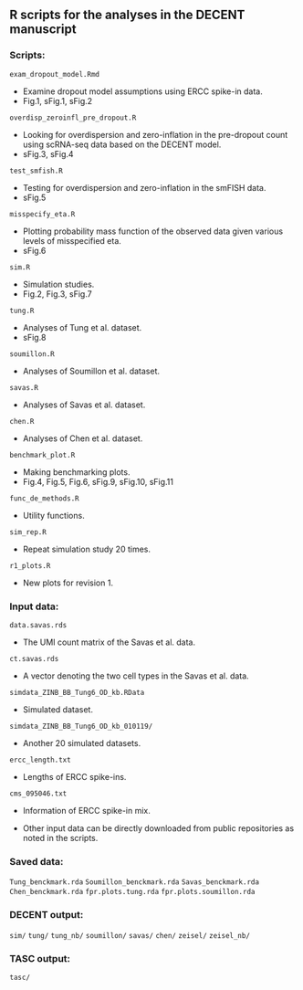 ## R scripts for the analyses in the DECENT manuscript

### Scripts:
`exam_dropout_model.Rmd`
* Examine dropout model assumptions using ERCC spike-in data. 
* Fig.1, sFig.1, sFig.2

`overdisp_zeroinfl_pre_dropout.R`
* Looking for overdispersion and zero-inflation in the pre-dropout count using scRNA-seq data based on the DECENT model. 
* sFig.3, sFig.4

`test_smfish.R`
* Testing for overdispersion and zero-inflation in the smFISH data.
* sFig.5

`misspecify_eta.R`
* Plotting probability mass function of the observed data given various levels of misspecified eta. 
* sFig.6

`sim.R`
* Simulation studies. 
* Fig.2, Fig.3, sFig.7 

`tung.R`
* Analyses of Tung et al. dataset.
* sFig.8

`soumillon.R`
* Analyses of Soumillon et al. dataset. 

`savas.R`
* Analyses of Savas et al. dataset. 

`chen.R`
* Analyses of Chen et al. dataset. 

`benchmark_plot.R`
* Making benchmarking plots.
* Fig.4, Fig.5, Fig.6, sFig.9, sFig.10, sFig.11

`func_de_methods.R`
* Utility functions.

`sim_rep.R`
* Repeat simulation study 20 times.

`r1_plots.R`
* New plots for revision 1.

### Input data:
`data.savas.rds`
* The UMI count matrix of the Savas et al. data.

`ct.savas.rds`
* A vector denoting the two cell types in the Savas et al. data.

`simdata_ZINB_BB_Tung6_OD_kb.RData`
* Simulated dataset.

`simdata_ZINB_BB_Tung6_OD_kb_010119/`
* Another 20 simulated datasets.

`ercc_length.txt`
* Lengths of ERCC spike-ins.

`cms_095046.txt`
* Information of ERCC spike-in mix.

* Other input data can be directly downloaded from public repositories as noted in the scripts.

### Saved data:
`Tung_benckmark.rda`
`Soumillon_benckmark.rda`
`Savas_benckmark.rda`
`Chen_benckmark.rda`
`fpr.plots.tung.rda`
`fpr.plots.soumillon.rda`

### DECENT output:
`sim/`
`tung/`
`tung_nb/`
`soumillon/`
`savas/`
`chen/`
`zeisel/`
`zeisel_nb/`

### TASC output:
`tasc/`
